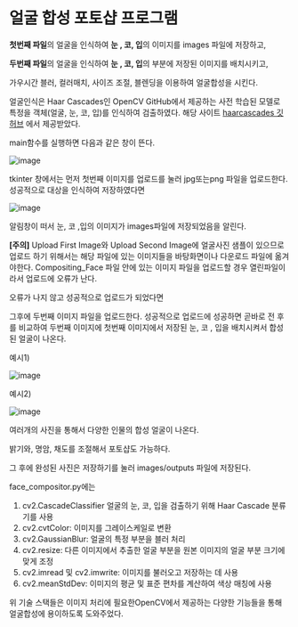 # 얼굴 합성 포토샵 프로그램


**첫번째 파일**의 얼굴을 인식하여 **눈 , 코, 입**의 이미지를 images 파일에 저장하고, 

**두번째 파일**의 얼굴을 인식하여 **눈 , 코, 입**의 부분에 저장된 이미지를 배치시키고,

가우시간 블러, 컬러매치, 사이즈 조절, 블렌딩을 이용하여 얼굴합성을 시킨다.

얼굴인식은 Haar Cascades인 OpenCV GitHub에서 제공하는 사전 학습된 모델로 특정을 객체(얼굴, 눈, 코, 입)를 인식하여 검출하였다.
해당 사이트 [haarcascades 깃허브](https://github.com/opencv/opencv/tree/master/data/haarcascades) 에서 제공받았다.

main함수를 실행하면 다음과 같은 창이 뜬다.


![image](https://github.com/kohjun/compositing-face/assets/82298792/e00f6406-7119-43d1-adc2-06020f12299f)


tkinter 창에서는 먼저 첫번째 이미지를 업로드를 눌러 jpg또는png 파일을 업로드한다.
성공적으로 대상을 인식하여 저장하였다면


![image](https://github.com/kohjun/compositing-face/assets/82298792/6708a77d-93a1-413b-aba8-d97568fffbea)

알림창이 떠서 눈, 코 ,입의 이미지가 images파일에 저장되었음을 알린다.

**[주의]**
Upload First Image와 Upload Second Image에 얼굴사진 샘플이 있으므로 업로드 하기 위해서는 해당 파일에 있는 이미지들을 바탕화면이나
다운로드 파일에 옮겨야한다. Compositing_Face 파일 안에 있는 이미지 파일을 업로드할 경우 열린파일이라서 업로드에 오류가 난다.

오류가 나지 않고  성공적으로 업로드가 되었다면

그후에 두번째 이미지 파일을 업로드한다.
성공적으로 업로드에 성공하면 곧바로 전 후를 비교하여 두번째 이미지에 첫번째 이미지에서 저장된 눈, 코 , 입을 배치시켜서 합성된 얼굴이 나온다.


예시1)

![image](https://github.com/kohjun/compositing-face/assets/82298792/a63b7b5b-8849-4cda-84e9-5f7a2fa2f829)

예시2)

![image](https://github.com/kohjun/compositing-face/assets/82298792/cb90299c-c4a4-4faa-99f8-cd57e9e84ac6)



여러개의 사진을 통해서 다양한 인물의 합성 얼굴이 나온다.

밝기와, 명암, 채도를 조절해서 포토샵도 가능하다.

그 후에 완성된 사진은 저장하기를 눌러 images/outputs 파일에 저장된다.


face_compositor.py에는 

1. cv2.CascadeClassifier 얼굴의 눈, 코, 입을 검출하기 위해 Haar Cascade 분류기를 사용
2. cv2.cvtColor: 이미지를 그레이스케일로 변환
3. cv2.GaussianBlur: 얼굴의 특정 부분을 블러 처리
4. cv2.resize: 다른 이미지에서 추출한 얼굴 부분을 원본 이미지의 얼굴 부분 크기에 맞게 조정
5. cv2.imread 및 cv2.imwrite: 이미지를 불러오고 저장하는 데 사용
6. cv2.meanStdDev: 이미지의 평균 및 표준 편차를 계산하여 색상 매칭에 사용


위 기술 스택들은 이미지 처리에 필요한OpenCV에서 제공하는 다양한 기능들을 통해 얼굴합성에 용이하도록 도와주었다.



